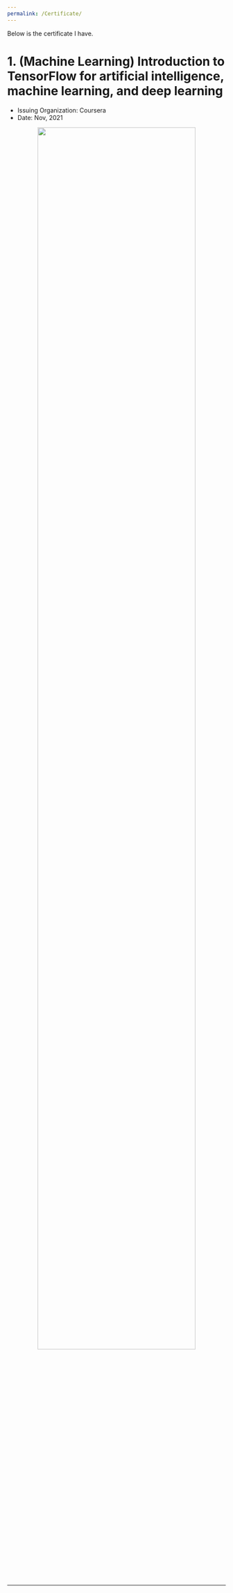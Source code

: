 ```yaml
---
permalink: /Certificate/
---
```


Below is the certificate I have.

# 1. (Machine Learning) Introduction to TensorFlow for artificial intelligence, machine learning, and deep learning
- Issuing Organization: Coursera
- Date: Nov, 2021


<p align="center">
<img src='https://phxiranter.github.io/chiaweikuo.github.io/files/Coursera_tensorflow.png' width="85%">
</p>


&nbsp;
&nbsp;

---
